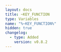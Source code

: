 ```yaml
---
layout: docs
title: ~KEY_FUNCTION
type: Variables
name: "%~KEY_FUNCTION%"
hidden: true
changelog:
  - type: Added
    version: v0.8.2
---
```

